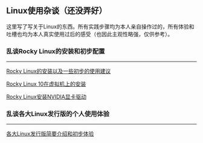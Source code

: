 ## Linux使用杂谈（还没弄好）



这里写了写关于Linux的东西。所有实践步骤均为本人亲自操作过的，所有体验和吐槽也均为本人真实使用过后的感受（也因此主观性略强，仅供参考）。

### 乱谈Rocky Linux的安装和初步配置

___

[Rocky Linux的安装以及一些初步的使用建议](/linux/rocky_installation/)

[Rocky Linux 10在虚拟机上的安装](/linux/rocky_vmware_installation/)

[Rocky Linux安装NVIDIA显卡驱动](/linux/rocky_nvidia/)

### 乱谈各大Linux发行版的个人使用体验

___

[各大Linux发行版简要介绍和初步体验](/linux/various_linux_usage/)
